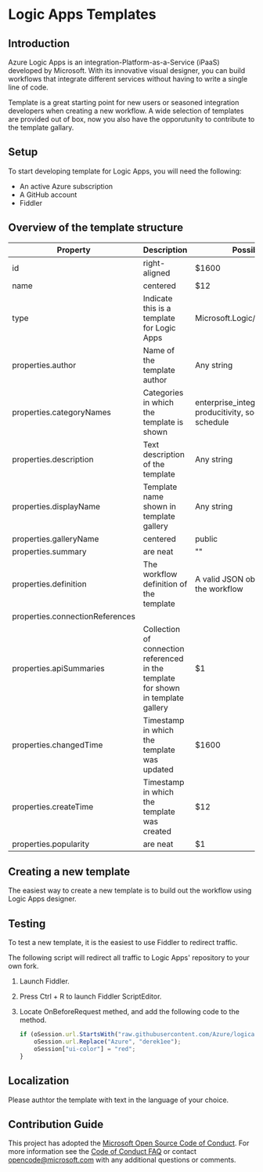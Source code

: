 # Logic Apps Templates

## Introduction
Azure Logic Apps is an integration-Platform-as-a-Service (iPaaS) developed by Microsoft. With its innovative visual designer, you can build workflows that integrate different services without having to write a single line of code.

Template is a great starting point for new users or seasoned integration developers when creating a new workflow. A wide selection of templates are provided out of box, now you also have the opporutunity to contribute to the template gallary.

## Setup
To start developing template for Logic Apps, you will need the following:

* An active Azure subscription
* A GitHub account
* Fiddler

## Overview of the template structure

| Property                        | Description                                                                       | Possible Value  | Example |
| ------------------------------- | --------------------------------------------------------------------------------- | ----- | ----- |
| id                              | right-aligned                                                                     | $1600 | |
| name                            | centered                                                                          |   $12 | |
| type                            | Indicate this is a template for Logic Apps                                        | Microsoft.Logic/galleries/templates | Microsoft.Logic/galleries/templates |
| properties.author               | Name of the template author                                                       | Any string                          | Jane Doe |                            |
| properties.categoryNames        | Categories in which the template is shown                                         | enterprise_integration, general, producitivity, social, sync,  schedule | ["schedule"], ["general", "sync"]   |
| properties.description          | Text description of the template                                                  | Any string | This is a great template to try out |
| properties.displayName          | Template name shown in template gallery                                           | Any string | Service Bus Peek-Lock Pattern |
| properties.galleryName          | centered                                                                          | public | public |
| properties.summary              | are neat                                                                          | "" | "" |
| properties.definition           | The workflow definition of the template                                           | A valid JSON object representing the workflow | |
| properties.connectionReferences |                                                                                   |  | |
| properties.apiSummaries         | Collection of connection referenced in the template for shown in template gallery |    $1 | |
| properties.changedTime          | Timestamp in which the template was updated                                       | $1600 | |
| properties.createTime           | Timestamp in which the template was created                                       |   $12 | |
| properties.popularity           | are neat                                                                          |    $1 | |

## Creating a new template
The easiest way to create a new template is to build out the workflow using Logic Apps designer. 

## Testing
To test a new template, it is the easiest to use Fiddler to redirect traffic.

The following script will redirect all traffic to Logic Apps' repository to your own fork.

1. Launch Fiddler.
2. Press Ctrl + R to launch Fiddler ScriptEditor.
3. Locate OnBeforeRequest methed, and add the following code to the method.

    ```javascript
    if (oSession.url.StartsWith("raw.githubusercontent.com/Azure/logicapps")) {
        oSession.url.Replace("Azure", "derek1ee");
        oSession["ui-color"] = "red";
    }

## Localization
Please authtor the template with text in the language of your choice. 

## Contribution Guide
This project has adopted the [Microsoft Open Source Code of Conduct](https://opensource.microsoft.com/codeofconduct/). For more information see the [Code of Conduct FAQ](https://opensource.microsoft.com/codeofconduct/faq/) or contact [opencode@microsoft.com](mailto:opencode@microsoft.com) with any additional questions or comments.
